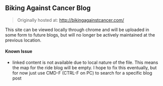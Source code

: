 ## Biking Against Cancer Blog

> Originally hosted at: http://bikingagainstcancer.com/

This site can be viewed locally through chrome and will be uploaded in some form to future blogs, but will no longer be actively maintained at the previous location.

#### Known Issue
- linked content is not available due to local nature of the file. This means the map for the ride blog will be empty. I hope to fix this eventually, but for now just use CMD-F (CTRL-F on PC) to search for a specific blog post
